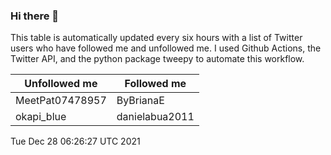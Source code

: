 ### Hi there 👋

This table is automatically updated every six hours with a list of Twitter users who have followed me and unfollowed me. I used Github Actions, the Twitter API, and the python package tweepy to automate this workflow.

| Unfollowed me |  Followed me |
| --- | --- |
|MeetPat07478957|ByBrianaE|
|okapi_blue|danielabua2011|
Tue Dec 28 06:26:27 UTC 2021
